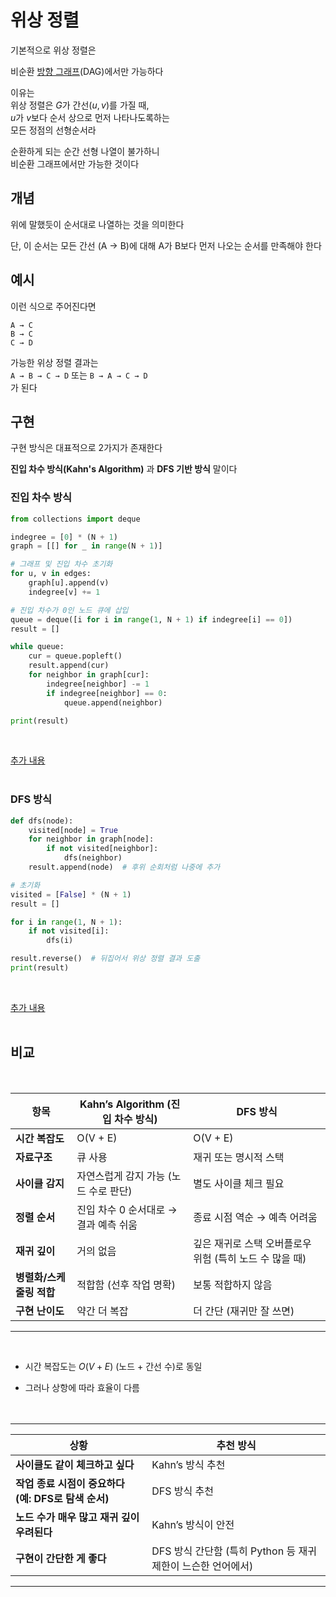 # 위상 정렬
기본적으로 위상 정렬은

비순환 [방향 그래프](graph_type.md#방향-그래프)(DAG)에서만 가능하다

이유는<br>
위상 정렬은 $G$가 간선$(u, v)$를 가질 때,<br>$u$가 $v$보다 순서 상으로 먼저 나타나도록하는<br> 모든 정점의 선형순서라

순환하게 되는 순간 선형 나열이 불가하니
<br>
비순환 그래프에서만 가능한 것이다

## 개념
위에 말했듯이 순서대로 나열하는 것을 의미한다

단, 이 순서는 모든 간선 (A → B)에 대해 A가 B보다 먼저 나오는 순서를 만족해야 한다

## 예시
이런 식으로 주어진다면
```
A → C  
B → C  
C → D
```

가능한 위상 정렬 결과는<br>
`A → B → C → D` 또는 `B → A → C → D`<br>
가 된다

## 구현
구현 방식은 대표적으로 2가지가 존재한다

**진입 차수 방식(Kahn's Algorithm)** 과 **DFS 기반 방식** 말이다

### 진입 차수 방식
```py
from collections import deque

indegree = [0] * (N + 1)
graph = [[] for _ in range(N + 1)]

# 그래프 및 진입 차수 초기화
for u, v in edges:
    graph[u].append(v)
    indegree[v] += 1

# 진입 차수가 0인 노드 큐에 삽입
queue = deque([i for i in range(1, N + 1) if indegree[i] == 0])
result = []

while queue:
    cur = queue.popleft()
    result.append(cur)
    for neighbor in graph[cur]:
        indegree[neighbor] -= 1
        if indegree[neighbor] == 0:
            queue.append(neighbor)

print(result)

```
<br>

[추가 내용](/wiki/learn/TIL_0725+.md#진입-차수-방식)
<br><br>

### DFS 방식
```py
def dfs(node):
    visited[node] = True
    for neighbor in graph[node]:
        if not visited[neighbor]:
            dfs(neighbor)
    result.append(node)  # 후위 순회처럼 나중에 추가

# 초기화
visited = [False] * (N + 1)
result = []

for i in range(1, N + 1):
    if not visited[i]:
        dfs(i)

result.reverse()  # 뒤집어서 위상 정렬 결과 도출
print(result)
```

<br>

[추가 내용](/wiki/learn/TIL_0725+.md#dfs-기반-방식)
<br><br>

## 비교

<br>

| 항목              | Kahn’s Algorithm (진입 차수 방식) | DFS 방식                            |
| --------------- | --------------------------- | --------------------------------- |
| **시간 복잡도**      | O(V + E)                    | O(V + E)                          |
| **자료구조**        | 큐 사용                        | 재귀 또는 명시적 스택                      |
| **사이클 감지**      | 자연스럽게 감지 가능 (노드 수로 판단)      | 별도 사이클 체크 필요                      |
| **정렬 순서**       | 진입 차수 0 순서대로 → 결과 예측 쉬움     | 종료 시점 역순 → 예측 어려움                 |
| **재귀 깊이**       | 거의 없음                       | 깊은 재귀로 스택 오버플로우 위험 (특히 노드 수 많을 때) |
| **병렬화/스케줄링 적합** | 적합함 (선후 작업 명확)              | 보통 적합하지 않음                        |
| **구현 난이도**      | 약간 더 복잡                     | 더 간단 (재귀만 잘 쓰면)                   |

___

<br>

- 시간 복잡도는 $O(V + E)$ (노드 + 간선 수)로 동일

- 그러나 상항에 따라 효율이 다름
<br><br><br>

___

| 상황                                 | 추천 방식                                    |
| ---------------------------------- | ---------------------------------------- |
| **사이클도 같이 체크하고 싶다**                | Kahn’s 방식 추천                             |
| **작업 종료 시점이 중요하다 (예: DFS로 탐색 순서)** | DFS 방식 추천                                |
| **노드 수가 매우 많고 재귀 깊이 우려된다**         | Kahn’s 방식이 안전                            |
| **구현이 간단한 게 좋다**                   | DFS 방식 간단함 (특히 Python 등 재귀 제한이 느슨한 언어에서) |

___